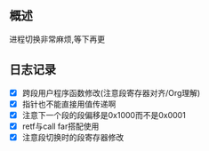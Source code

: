 ## 概述
进程切换非常麻烦,等下再更
## 日志记录
- [x] 跨段用户程序函数修改(注意段寄存器对齐/Org理解)
- [x] 指针也不能直接用值传递啊
- [x] 注意下一个段的段偏移是0x1000而不是0x0001
- [x] retf与call far搭配使用
- [x] 注意段切换时的段寄存器修改 